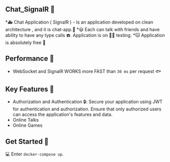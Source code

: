## Chat_SignalR 📱
*🚑 Chat Application ( SignalR ) - Is an application developed on clean architecture , and it is chat-app.📄
*😃 Each can talk with friends and have ability to have any type calls ☎️. Application is on 🧑‍💻 testing.
*🐱 Application is absolutely free 💸

## Performance 📰
* WebSocket and SignalR WORKS more FAST than ` 30 ms ` per request 🐟

## Key Features 🚀
* Authorization and Authentication 🔒: Secure your application using JWT for authentication and authorization. Ensure that only authorized users can access the application's features and data.
* Online Talks
* Online Games

## Get Started 🏁
💻 Enter `docker-compose up`.
